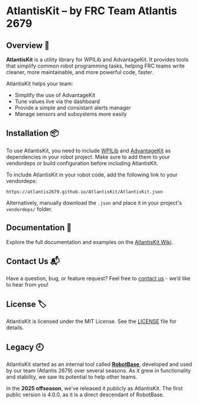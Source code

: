 # AtlantisKit – by FRC Team Atlantis 2679

## Overview 🧭

**AtlantisKit** is a utility library for WPILib and AdvantageKit. It provides tools that simplify common robot programming tasks, helping FRC teams write cleaner, more maintainable, and more powerful code, faster.

AtlantisKit helps your team:

- Simplify the use of AdvantageKit  
- Tune values live via the dashboard 
- Provide a simple and consistant alerts manager
- Manage sensors and subsystems more easily

## Installation 📦
To use AtlantisKit, you need to include [WPILib](https://github.com/wpilibsuite/allwpilib) and [AdvantageKit](https://github.com/AdvantageScope/AdvantageKit) as dependencies in your robot project. Make sure to add them to your vendordeps or build configuration before including AtlantisKit.

To include AtlantisKit in your robot code, add the following link to your vendordeps:

```https://atlantis2679.github.io/AtlantisKit/AtlantisKit.json```

Alternatively, manually download the `.json` and place it in your project's `vendordeps/` folder.

## Documentation 📖

Explore the full documentation and examples on the [AtlantisKit Wiki](https://github.com/Atlantis2679/AtlantisKit/wiki).

## Contact Us 📬

Have a question, bug, or feature request? Feel free to [contact us](https://github.com/Atlantis2679/AtlantisKit/wiki#contact-us) - we’d like to hear from you!

## License 🏷️

AtlantisKit is licensed under the MIT License. See the [LICENSE](LICENSE) file for details.

## Legacy 🕘

AtlantisKit started as an internal tool called [**RobotBase**](https://github.com/Atlantis2679/RobotBase), developed and used by our team (Atlantis 2679) over several seasons. As it grew in functionality and stability, we saw its potential to help other teams.

In the **2025 offseason**, we’ve released it publicly as AtlantisKit. The first public version is 4.0.0, as it is a direct descendant of RobotBase.
